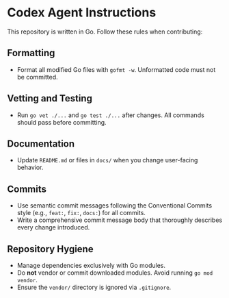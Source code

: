 # Codex Agent Instructions

This repository is written in Go. Follow these rules when contributing:

## Formatting
- Format all modified Go files with `gofmt -w`. Unformatted code must not be committed.

## Vetting and Testing
- Run `go vet ./...` and `go test ./...` after changes. All commands should pass before committing.

## Documentation
- Update `README.md` or files in `docs/` when you change user-facing behavior.

## Commits
- Use semantic commit messages following the Conventional Commits style (e.g.,
  `feat:`, `fix:`, `docs:`) for all commits.
- Write a comprehensive commit message body that thoroughly describes every
  change introduced.

## Repository Hygiene
- Manage dependencies exclusively with Go modules.
- Do **not** vendor or commit downloaded modules. Avoid running `go mod vendor`.
- Ensure the `vendor/` directory is ignored via `.gitignore`.
